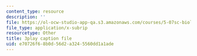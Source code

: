 ```yaml
---
content_type: resource
description: ''
file: https://ol-ocw-studio-app-qa.s3.amazonaws.com/courses/5-07sc-biological-chemistry-i-fall-2013/e70726f68b0d56d2a3245560dd1a1ade_taCtV7gVKdI.vtt
file_type: application/x-subrip
resourcetype: Other
title: 3play caption file
uid: e70726f6-8b0d-56d2-a324-5560dd1a1ade
---
```

